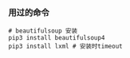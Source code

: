 ### 用过的命令

```shell
# beautifulsoup 安装
pip3 install beautifulsoup4
pip3 install lxml # 安装时timeout
```